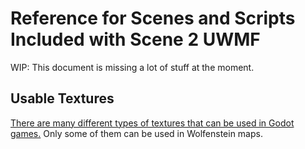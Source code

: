 # Reference for Scenes and Scripts Included with Scene 2 UWMF

WIP: This document is missing a lot of stuff at the moment.

## Usable Textures

[There are many different types of textures that can be used in Godot
games.](https://docs.godotengine.org/en/3.4/classes/class_texture.html)
Only some of them can be used in Wolfenstein maps.
